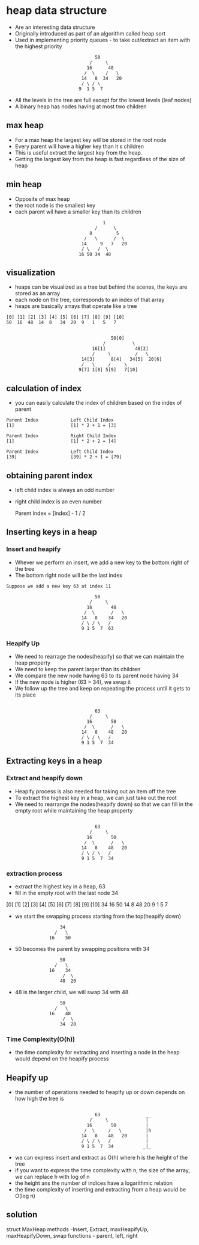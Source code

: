 # heap data structure
- Are an interesting data structure
- Originally introduced as part of an algorithm called heap sort
- Used in implementing priority queues - to take out/extract an item with the highest priority

```
                                 50
                               /     \ 
                              16      48
                             /  \    /   \
                            14   8  34   20
                            / \ / \
                           9  1 5  7

```
- All the levels in the tree are full except for the lowest levels (leaf nodes)
- A binary heap has nodes having at most two children

## max heap
- For a max heap the largest key will be stored in the root node
- Every parent will have a higher key than it s children
- This is useful extract the largest key from the heap.
- Getting the largest key from the heap is fast regardless of the size of heap

## min heap
- Opposite of max heap
- the root node is the smallest key
- each parent wil have a smaller key than its children

```
                                    1
                                 /      \ 
                               8         5
                             /   \      /  \
                            14     9   7   20
                            / \   /  \
                           16 50 34  48

```

## visualization
- heaps can be visualized as a tree but behind the scenes, the keys are stored as an array
- each node on the tree, corresponds to an index of that array
- heaps are basically arrays that operate like a tree

```
[0] [1] [2] [3] [4] [5] [6] [7] [8] [9] [10]
50  16  48  14  8   34  20  9   1   5   7

```
```
                                 
                                       50[0]
                                    /          \ 
                                16[1]           48[2]
                                /     \         /   \
                            14[3]      8[4]   34[5]  20[6]
                            /   \     /     \
                           9[7] 1[8] 5[9]   7[10]

```
## calculation of index
- you can easily calculate the index of children based on the index of parent

```
Parent Index            Left Child Index
[1]                     [1] * 2 + 1 = [3]

Parent Index            Right Child Index
[1]                     [1] * 2 + 2 = [4]

Parent Index            Left Child Index
[39]                    [39] * 2 + 1 = [79]

```

## obtaining parent index
- left child index is always an odd number
- right child index is an even number

  Parent Index =  [index] - 1 / 2

## Inserting keys in a heap
### Insert and heapify
- Whever we perform an insert, we add a new key to the bottom right of the tree
- The bottom right node will be the last index

```
Suppose we add a new key 63 at index 11

                                 50
                               /     \ 
                              16       48
                             /  \      /   \
                            14   8    34   20
                            / \ / \   /
                            9 1 5  7  63

```
### Heapify Up
- We need to rearrage the nodes(heapify) so that we can maintain the heap property
- We need to keep the parent larger than its children
- We compare the new node having 63 to its parent node having 34
- If the new node is higher (63 > 34), we swap it
- We follow up the tree and keep on repeating the process until it gets to its place

```

                                 63
                               /     \ 
                              16       50
                             /  \      /   \
                            14   8    48   20
                            / \ / \   /
                            9 1 5  7  34

```
## Extracting keys in a heap
### Extract and heapify down
- Heapify process is also needed for taking out an item off the tree
- To extract the highest key in a heap, we can just take out the root
- We need to rearrange the nodes(heapify down) so that we can fill in the empty root while maintaining the heap property

```

                                 63
                               /     \ 
                              16       50
                             /  \      /   \
                            14   8    48   20
                            / \ / \   /
                            9 1 5  7  34

```

### extraction process
- extract the highest key in a heap, 63
- fill in the empty root with the last node 34

[0] [1] [2] [3] [4] [5] [6] [7] [8] [9] [10]
34  16  50  14  8   48  20  9   1   5   7

- we start the swapping process starting from the top(heapify down)

```
                    34
                  /   \ 
                16    50

```
- 50 becomes the parent by swapping positions with 34

```
                    50
                  /   \ 
                16    34
                     /  \ 
                    48  20
```
- 48 is the larger child, we will swap 34 with 48
```
                    50
                  /   \ 
                16    48
                     /  \ 
                    34  20
```

### Time Complexity(O(h))
- the time complexity for extracting and inserting a node in the heap would depend on the heapify process

## Heapify up
- the number of operations needed to heapify up or down depends on how high the tree is

```

                                 63                 __
                               /     \              |
                              16       50           |
                             /  \     /   \         |h
                            14   8    48   20       |
                            / \ / \   /             |
                            9 1 5  7  34           _|_

```
- we can express insert and extract as O(h) where h is the height of the tree
- if you want to express the time complexity with n, the size of the array, we can replace h with log of n
- the height ans the number of indices have a logarithmic relation
- the time complexity of inserting and extracting from a heap would be O(log n)

## solution 
struct MaxHeap
methods -Insert, Extract, maxHeapifyUp, maxHeapifyDown, swap
functions - parent, left, right









